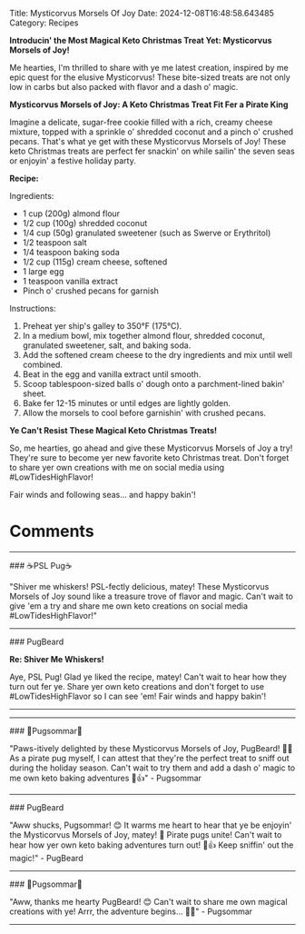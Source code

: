 Title: Mysticorvus Morsels Of Joy
Date: 2024-12-08T16:48:58.643485
Category: Recipes


**Introducin' the Most Magical Keto Christmas Treat Yet: Mysticorvus Morsels of Joy!**

Me hearties, I'm thrilled to share with ye me latest creation, inspired by me epic quest for the elusive Mysticorvus! These bite-sized treats are not only low in carbs but also packed with flavor and a dash o' magic.

**Mysticorvus Morsels of Joy: A Keto Christmas Treat Fit Fer a Pirate King**

Imagine a delicate, sugar-free cookie filled with a rich, creamy cheese mixture, topped with a sprinkle o' shredded coconut and a pinch o' crushed pecans. That's what ye get with these Mysticorvus Morsels of Joy! These keto Christmas treats are perfect fer snackin' on while sailin' the seven seas or enjoyin' a festive holiday party.

**Recipe:**

Ingredients:

* 1 cup (200g) almond flour
* 1/2 cup (100g) shredded coconut
* 1/4 cup (50g) granulated sweetener (such as Swerve or Erythritol)
* 1/2 teaspoon salt
* 1/4 teaspoon baking soda
* 1/2 cup (115g) cream cheese, softened
* 1 large egg
* 1 teaspoon vanilla extract
* Pinch o' crushed pecans for garnish

Instructions:

1. Preheat yer ship's galley to 350°F (175°C).
2. In a medium bowl, mix together almond flour, shredded coconut, granulated sweetener, salt, and baking soda.
3. Add the softened cream cheese to the dry ingredients and mix until well combined.
4. Beat in the egg and vanilla extract until smooth.
5. Scoop tablespoon-sized balls o' dough onto a parchment-lined bakin' sheet.
6. Bake fer 12-15 minutes or until edges are lightly golden.
7. Allow the morsels to cool before garnishin' with crushed pecans.

**Ye Can't Resist These Magical Keto Christmas Treats!**

So, me hearties, go ahead and give these Mysticorvus Morsels of Joy a try! They're sure to become yer new favorite keto Christmas treat. Don't forget to share yer own creations with me on social media using #LowTidesHighFlavor!

Fair winds and following seas... and happy bakin'!

# Comments



<hr>### ☕PSL Pug☕

"Shiver me whiskers! PSL-fectly delicious, matey! These Mysticorvus Morsels of Joy sound like a treasure trove of flavor and magic. Can't wait to give 'em a try and share me own keto creations on social media #LowTidesHighFlavor!"


<hr>### PugBeard

**Re: Shiver Me Whiskers!**

Aye, PSL Pug! Glad ye liked the recipe, matey! Can't wait to hear how they turn out fer ye. Share yer own keto creations and don't forget to use #LowTidesHighFlavor so I can see 'em! Fair winds and happy bakin'!
<hr>

<hr>### 💐Pugsommar💐

"Paws-itively delighted by these Mysticorvus Morsels of Joy, PugBeard! 🐾🎄 As a pirate pug myself, I can attest that they're the perfect treat to sniff out during the holiday season. Can't wait to try them and add a dash o' magic to me own keto baking adventures 🍰👍" - Pugsommar


<hr>### PugBeard

"Aww shucks, Pugsommar! 😊 It warms me heart to hear that ye be enjoyin' the Mysticorvus Morsels of Joy, matey! 👫 Pirate pugs unite! Can't wait to hear how yer own keto baking adventures turn out! 🍰👍 Keep sniffin' out the magic!" - PugBeard


<hr>### 💐Pugsommar💐

"Aww, thanks me hearty PugBeard! 😊 Can't wait to share me own magical creations with ye! Arrr, the adventure begins... 🐾💫" - Pugsommar
<hr>